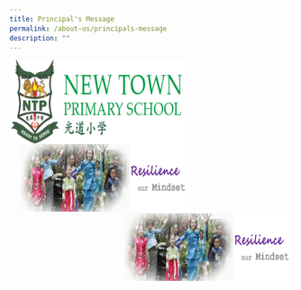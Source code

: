 ```yaml
---
title: Principal's Message
permalink: /about-us/principals-message
description: ""
---
```

<img src="/images/logosub.png" style="width:320px;height:150px;margin-left:0px;" align = "left">

<img src="/images/Header%20GIF.gif" style="width:300px;height:120px;margin-left:20px;">


<img src="/images/Header%20GIF.gif" style="width:300px;height:120px;margin-left:0px;" align = "right">